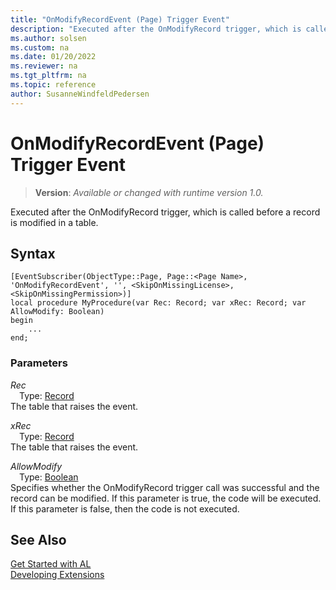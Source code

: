 ```yaml
---
title: "OnModifyRecordEvent (Page) Trigger Event"
description: "Executed after the OnModifyRecord trigger, which is called before a record is modified in a table."
ms.author: solsen
ms.custom: na
ms.date: 01/20/2022
ms.reviewer: na
ms.tgt_pltfrm: na
ms.topic: reference
author: SusanneWindfeldPedersen
---
```

[//]: # (START>DO_NOT_EDIT)
[//]: # (IMPORTANT:Do not edit any of the content between here and the END>DO_NOT_EDIT.)
[//]: # (Any modifications should be made in the .xml files in the ModernDev repo.)

# OnModifyRecordEvent (Page) Trigger Event
> **Version**: _Available or changed with runtime version 1.0._

Executed after the OnModifyRecord trigger, which is called before a record is modified in a table.


## Syntax
```AL
[EventSubscriber(ObjectType::Page, Page::<Page Name>, 'OnModifyRecordEvent', '', <SkipOnMissingLicense>, <SkipOnMissingPermission>)]
local procedure MyProcedure(var Rec: Record; var xRec: Record; var AllowModify: Boolean)
begin
    ...
end;
```

### Parameters

*Rec*  
&emsp;Type: [Record](../../../methods-auto/record/record-data-type.md)  
The table that raises the event.  

*xRec*  
&emsp;Type: [Record](../../../methods-auto/record/record-data-type.md)  
The table that raises the event.  

*AllowModify*  
&emsp;Type: [Boolean](../../../methods-auto/boolean/boolean-data-type.md)  
Specifies whether the OnModifyRecord trigger call was successful and the record can be modified. If this parameter is true, the code will be executed. If this parameter is false, then the code is not executed.  



[//]: # (IMPORTANT: END>DO_NOT_EDIT)
## See Also  
[Get Started with AL](../../../devenv-get-started.md)  
[Developing Extensions](../../../devenv-dev-overview.md)   